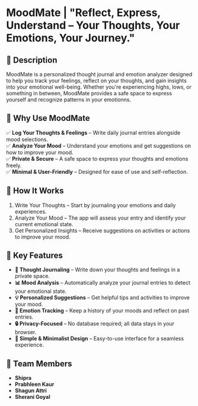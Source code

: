 # MoodMate | "Reflect, Express, Understand – Your Thoughts, Your Emotions, Your Journey." 

## 📌 Description

MoodMate is a personalized thought journal and emotion analyzer designed to help you track your feelings, reflect on your thoughts, and gain insights into your emotional well-being. Whether you're experiencing highs, lows, or something in between, MoodMate provides a safe space to express yourself and recognize patterns in your emotionns.

## 🧠 Why Use MoodMate

 ✅ **Log Your Thoughts & Feelings** – Write daily journal entries alongside mood selections.  
 ✅ **Analyze Your Mood** – Understand your emotions and get suggestions on how to improve your mood.  
 ✅ **Private & Secure** – A safe space to express your thoughts and emotions freely.  
 ✅ **Minimal & User-Friendly** – Designed for ease of use and self-reflection.  


## 📖 How It Works

1. Write Your Thoughts – Start by journaling your emotions and daily experiences.
2. Analyze Your Mood – The app will assess your entry and identify your current emotional state.
3. Get Personalized Insights – Receive suggestions on activities or actions to improve your mood.

## 🌟 Key Features

- **📝 Thought Journaling** – Write down your thoughts and feelings in a private space.  
- **📊 Mood Analysis** – Automatically analyze your journal entries to detect your emotional state.  
- **💡 Personalized Suggestions** – Get helpful tips and activities to improve your mood.  
- **📅 Emotion Tracking** – Keep a history of your moods and reflect on past entries.  
- **🔒 Privacy-Focused** – No database required; all data stays in your browser.  
- **🎨 Simple & Minimalist Design** – Easy-to-use interface for a seamless experience.

## 👥 Team Members

- **Shipra**
- **Prabhleen Kaur**
- **Shagun Attri**
- **Sherani Goyal**

